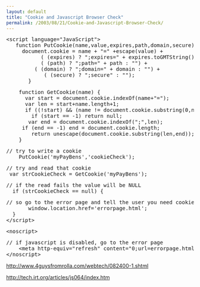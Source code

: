 ```yaml
---
layout: default
title: "Cookie and Javascript Browser Check"
permalink: /2003/08/21/Cookie-and-Javascript-Browser-Check/
---
```


<PRE>&lt;script language="JavaScript"&gt;<BR>	function PutCookie(name,value,expires,path,domain,secure) {<BR>		document.cookie = name + "=" +escape(value) +<BR>			( (expires) ? ";expires=" + expires.toGMTString() : "") +<BR>			( (path) ? ";path=" + path : "") + <BR>			( (domain) ? ";domain=" + domain : "") +<BR>			( (secure) ? ";secure" : "");<BR>		}</PRE><PRE>	function GetCookie(name) {<BR>		var start = document.cookie.indexOf(name+"=");<BR>		var len = start+name.length+1;<BR>		if ((!start) &amp;&amp; (name != document.cookie.substring(0,name.length))) return null;<BR>		if (start == -1) return null;<BR>		var end = document.cookie.indexOf(";",len);<BR>		if (end == -1) end = document.cookie.length;<BR>		return unescape(document.cookie.substring(len,end));<BR>	}</PRE><PRE>// try to write a cookie<BR>	PutCookie('myPayBens','cookieCheck');</PRE><PRE>// try and read that cookie<BR>	var strCookieCheck = GetCookie('myPayBens');</PRE><PRE>// if the read fails the value will be NULL<BR>	if (strCookieCheck == null) {</PRE><PRE>// so go to the error page and tell the user you need cookies<BR>		window.location.href='errorpage.html';<BR>	}<BR>&lt;/script&gt;</PRE><PRE>&lt;noscript&gt;</PRE><PRE>// if javascript is disabled, go to the error page<BR>	&lt;meta http-equiv="refresh" content="0;url=errorpage.html"&gt;<BR>&lt;/noscript&gt;<BR></PRE>
<P><A href="http://www.4guysfromrolla.com/webtech/082400-1.shtml" target=_blank>http://www.4guysfromrolla.com/webtech/082400-1.shtml</A></P>
<P><A href="http://tech.irt.org/articles/js064/index.htm" target=_blank>http://tech.irt.org/articles/js064/index.htm</A></P>
